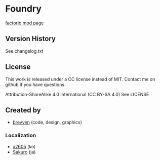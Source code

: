 # Foundry

[factorio mod page](https://mods.factorio.com/mod/bzfoundry)

## Version History
See changelog.txt

## License

This work is released under a CC license instead of MIT. Contact me on github if you have questions.

Attribution-ShareAlike 4.0 International (CC BY-SA 4.0) 
See LICENSE

## Created by

- [brevven](https://mods.factorio.com/user/brevven) (code, design, graphics)

### Localization

- [x2605](https://github.com/x2605) (ko)
- [Sakuro](https://github.com/sakuro) (ja)
